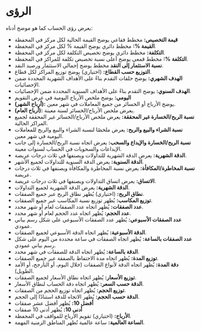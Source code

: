 # **الرؤى**

يعرض رؤى الحساب كما هو موضح أدناه:
- **قيمة التخصيص:** مخطط فقاعي يوضح القيمة الحالية لكل مركز في المحفظة
- **القيمة %:** مخطط دائري يوضح القيمة % لكل مركز في المحفظة.
- **التكلفة:** مخطط دائري يوضح تخصيص التكلفة لكل مركز في المحفظة.
- **التكلفة %:** مخطط قمعي يوضح أعلى نسبة تخصيص تكلفة للمراكز في المحفظة.
- **نسبة الاستثمار إلى النقد** مخطط يوضح إجمالي الاستثمار ورصيد النقد.
- **التوزيع حسب القطاع:** (اختياري) يوضح توزيع المراكز لكل قطاع.
- **الهدف الشهري:** يوضح حلقات التقدم بناءً على الأهداف الشهرية المحددة ضمن الإحصائيات.
- **الهدف السنوي:** يوضح التقدم بناءً على الأهداف السنوية المحددة ضمن الإحصائيات.
- **اليومي:** يوضح ملخص الأرباح اليومية في عرض التقويم
- **(أرباح الشهر):** يوضح الأرباح أو الخسائر من جميع المعاملات في شهر معين.
- **(أرباح العام):** يعرض ملخص الأرباح/الخسائر لسنة معينة.
- **نسبة الربح/الخسارة غير المحققة:** يعرض ملخص الأرباح/الخسائر غير المحققة لجميع المراكز الحالية.
- **نسبة الشراء والبيع والربح:** يعرض ملخصًا لنسبة الشراء والبيع والربح للمعاملات اليومية في شهر معين.
- **نسبة الربح/الخسارة والإيداع والسحب:** يعرض اتجاه نسبة الربح/الخسارة إلى جانب الإيداعات والسحوبات في الحساب لسنوات معينة.
- **الدقة الشهرية:** يعرض الدقة الشهرية للتداولات ويصنفها في ثلاث درجات عريضة.
- **الدقة السنوية:** يعرض الدقة السنوية للتداولات لجميع الأشهر.
- **نسبة المخاطرة/المكافأة:** يعرض نسبة المخاطرة والمكافأة ويصنفها في ثلاث درجات عريضة.
- **الاتساق:** يعرض اتساق التداولات ويصنفها في ثلاث درجات عريضة.
- **الدقة الشهرية:** يعرض الدقة الشهرية لجميع التداولات.
- **نطاق الربح:** (اختياري) يُظهر نطاق الربح عبر جميع الصفقات.
- **توزيع المكاسب:** يُظهر توزيع نسبة المكاسب عبر جميع الصفقات.
- **عدد الصفقات:** يُظهر اتجاه عدد الصفقات لعام أو شهر محدد.
- **عدد الحجم:** يُظهر اتجاه عدد الحجم لعام أو شهر محدد.
- **عدد الصفقات الأسبوعي:** يُظهر عدد الصفقات الأسبوعي على شكل رسم بياني عمودي.
- **الدقة الأسبوعية:** يُظهر اتجاه الدقة الأسبوعي لجميع الصفقات.
- **عدد الصفقات بالساعة:** يُظهر اتجاه الصفقات في ساعة محددة من اليوم على شكل رسم بياني عمودي.
- **الدقة بالساعة:** يُظهر اتجاه الدقة للصفقات في شهر محدد.
- **توزيع المدة:** يُظهر اتجاه مدة الاحتفاظ بالصفقة عبر جميع الصفقات.
- **دقة المدة:** يُظهر اتجاه الدقة لأنواع الصفقات (خلال اليوم، أو التأرجح، أو الأمد الطويل).
- **توزيع الأسعار:** يُظهر اتجاه نطاق الأسعار لجميع الصفقات.
- **الدقة حسب السعر:** يُظهر اتجاه دقة الحساب لنطاق الأسعار.
- **توزيع الحجم:** يُظهر اتجاه توزيع الحجم من الصفقات.
- **الدقة حسب الحجم:** يُظهر الاتجاه للدقة استنادًا إلى الحجم.
- **أفضل 10:** يُظهر أفضل عشر صفقات
- **أدنى 10:** يُظهر أدنى 10 صفقات
- **الأرباح:** (اختياري) تقويم الأرباح للمواقف في المحفظة.
- **الساعة العالمية:** ساعة عالمية تُظهر المناطق الزمنية المهمة.

